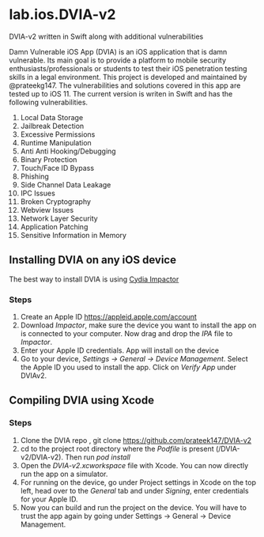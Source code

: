 # lab.ios.DVIA-v2
DVIA-v2 written in Swift along with additional vulnerabilities

Damn Vulnerable iOS App (DVIA) is an iOS application that is damn vulnerable. Its main goal is to provide a platform to mobile security enthusiasts/professionals or students to test their iOS penetration testing skills in a legal environment. This project is developed and maintained by @prateekg147. The vulnerabilities and solutions covered in this app are tested up to iOS 11. The current version is writen in Swift and has the following vulnerabilities.

1. Local Data Storage
2. Jailbreak Detection
3. Excessive Permissions
4. Runtime Manipulation
5. Anti Anti Hooking/Debugging
6. Binary Protection
7. Touch/Face ID Bypass
8. Phishing
9. Side Channel Data Leakage
10. IPC Issues
11. Broken Cryptography
12. Webview Issues
13. Network Layer Security
14. Application Patching
15. Sensitive Information in Memory

## Installing DVIA on any iOS device 

The best way to install DVIA is using <a href="www.cydiaimpactor.com/
">Cydia Impactor</a>

### Steps
1. Create an Apple ID https://appleid.apple.com/account
2. Download <em>Impactor</em>, make sure the device you want to install the app on is connected to your computer. Now drag and drop the <em>IPA</em> file to <em>Impactor</em>.
3. Enter your Apple ID credentials. App will install on the device
4. Go to your device, <em>Settings -> General -> Device Management</em>. Select the Apple ID you used to install the app. Click on <em>Verify App</em> under DVIAv2.

## Compiling DVIA using Xcode

### Steps

1. Clone the DVIA repo , git clone https://github.com/prateek147/DVIA-v2
2. cd to the project root directory where the <em>Podfile</em> is present (/DVIA-v2/DVIA-v2). Then run <em>pod install</em>
3. Open the <em>DVIA-v2.xcworkspace</em> file with Xcode. You can now directly run the app on a simulator.
4. For running on the device, go under Project settings in Xcode on the top left, head over to the <em>General</em> tab and under <em>Signing</em>, enter credentials for your Apple ID.
5. Now you can build and run the project on the device. You will have to trust the app again by going under Settings -> General -> Device Management. 

